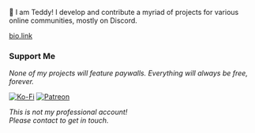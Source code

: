 :wave: I am Teddy! I develop and contribute a myriad of projects for various online communities, mostly on Discord.

[bio.link](https://teddydev.bio.link/)

### Support Me
_None of my projects will feature paywalls. Everything will always be free, forever._  

[![Ko-Fi](https://img.shields.io/badge/Ko--fi-F16061?style=for-the-badge&logo=ko-fi&logoColor=white)](https://ko-fi.com/teddy)
[![Patreon](https://img.shields.io/badge/Patreon-F96854?style=for-the-badge&logo=patreon&logoColor=white)](https://www.patreon.com/teddydev)


_This is not my professional account!  
Please contact to get in touch._ 
<!---
https://img.shields.io/badge/Teddy%230001-%237289DA.svg?style=for-the-badge&logo=discord&logoColor=white
teddy-dev/teddy-dev is a ✨ special ✨ repository because its `README.md` (this file) appears on your GitHub profile.
You can click the Preview link to take a look at your changes.
--->
